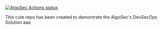 
[![AlgoSec Actions status](https://github.com/VITALYALGOSEC/checkpullrequest/workflows/AlgoSec/badge.svg)](https://github.com/VITALYALGOSEC/checkpullrequest/actions)

This cute repo has been created to demontrate the AlgoSec's DevSecOps Solution
aaa
